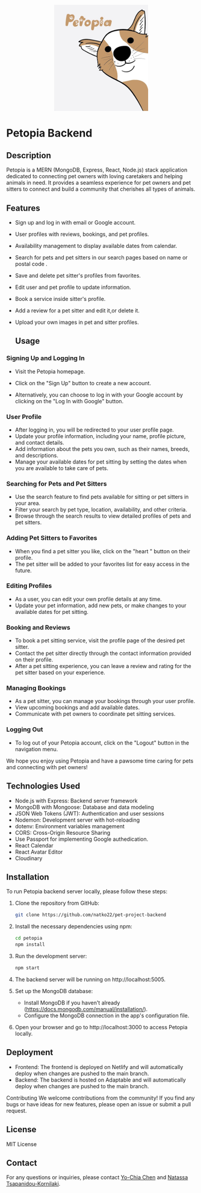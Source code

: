 <p align="center"><img src="./assets/dog-logo.jpg" width="250px" /></p>

# Petopia Backend

## Description

Petopia is a MERN (MongoDB, Express, React, Node.js) stack application dedicated to connecting pet owners with loving caretakers and helping animals in need. It provides a seamless experience for pet owners and pet sitters to connect and build a community that cherishes all types of animals.

## Features

- Sign up and log in with email or Google account.
- User profiles with reviews, bookings, and pet profiles.
- Availability management to display available dates from calendar.
- Search for pets and pet sitters in our search pages based on name or postal code .
- Save and delete pet sitter's profiles from favorites.
- Edit user and pet profile to update information.
- Book a service inside sitter's profile.
- Add a review for a pet sitter and edit it,or delete it.
- Upload your own images in pet and sitter profiles.

  ## Usage

### Signing Up and Logging In

- Visit the Petopia homepage.

- Click on the "Sign Up" button to create a new account.
- Alternatively, you can choose to log in with your Google account by clicking on the "Log In with Google" button.

### User Profile

- After logging in, you will be redirected to your user profile page.
- Update your profile information, including your name, profile picture, and contact details.
- Add information about the pets you own, such as their names, breeds, and descriptions.
- Manage your available dates for pet sitting by setting the dates when you are available to take care of pets.

### Searching for Pets and Pet Sitters

- Use the search feature to find pets available for sitting or pet sitters in your area.
- Filter your search by pet type, location, availability, and other criteria.
- Browse through the search results to view detailed profiles of pets and pet sitters.

### Adding Pet Sitters to Favorites

- When you find a pet sitter you like, click on the "heart " button on their profile.
- The pet sitter will be added to your favorites list for easy access in the future.

### Editing Profiles

- As a user, you can edit your own profile details at any time.
- Update your pet information, add new pets, or make changes to your available dates for pet sitting.

### Booking and Reviews

- To book a pet sitting service, visit the profile page of the desired pet sitter.
- Contact the pet sitter directly through the contact information provided on their profile.
- After a pet sitting experience, you can leave a review and rating for the pet sitter based on your experience.

### Managing Bookings

- As a pet sitter, you can manage your bookings through your user profile.
- View upcoming bookings and add available dates.
- Communicate with pet owners to coordinate pet sitting services.

### Logging Out

- To log out of your Petopia account, click on the "Logout" button in the navigation menu.

We hope you enjoy using Petopia and have a pawsome time caring for pets and connecting with pet owners!

## Technologies Used

- Node.js with Express: Backend server framework
- MongoDB with Mongoose: Database and data modeling
- JSON Web Tokens (JWT): Authentication and user sessions
- Nodemon: Development server with hot-reloading
- dotenv: Environment variables management
- CORS: Cross-Origin Resource Sharing
- Use Passport for implementing Google authedication.
- React Calendar
- React Avatar Editor
- Cloudinary

## Installation

To run Petopia backend server locally, please follow these steps:

1. Clone the repository from GitHub:

   ```bash
   git clone https://github.com/natko22/pet-project-backend
   ```

2. Install the necessary dependencies using npm:

   ```bash
   cd petopia
   npm install
   ```

3. Run the development server:

   ```bash
   npm start
   ```

4. The backend server will be running on http://localhost:5005.

5. Set up the MongoDB database:

   - Install MongoDB if you haven't already (https://docs.mongodb.com/manual/installation/).
   - Configure the MongoDB connection in the app's configuration file.

6. Open your browser and go to http://localhost:3000 to access Petopia locally.

## Deployment

- Frontend: The frontend is deployed on Netlify and will automatically deploy when changes are pushed to the main branch.
- Backend: The backend is hosted on Adaptable and will automatically deploy when changes are pushed to the main branch.

Contributing
We welcome contributions from the community! If you find any bugs or have ideas for new features, please open an issue or submit a pull request.

## License

MIT License

## Contact

For any questions or inquiries, please contact
[Yo-Chia Chen](https://github.com/Yo-Jia) and [Natassa Tsapanidou-Kornilaki](https://github.com/natko22).
